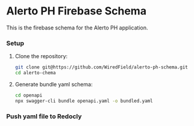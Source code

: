 # Alerto PH Firebase Schema

This is the firebase schema for the Alerto PH application.

### Setup

1. Clone the repository:
   ```bash
   git clone git@https://github.com/WiredField/alerto-ph-schema.git
   cd alerto-chema
   ```

2. Generate bundle yaml schema:
   ```bash
   cd openapi
   npx swagger-cli bundle openapi.yaml -o bundled.yaml
   ```
   
### Push yaml file to Redocly
